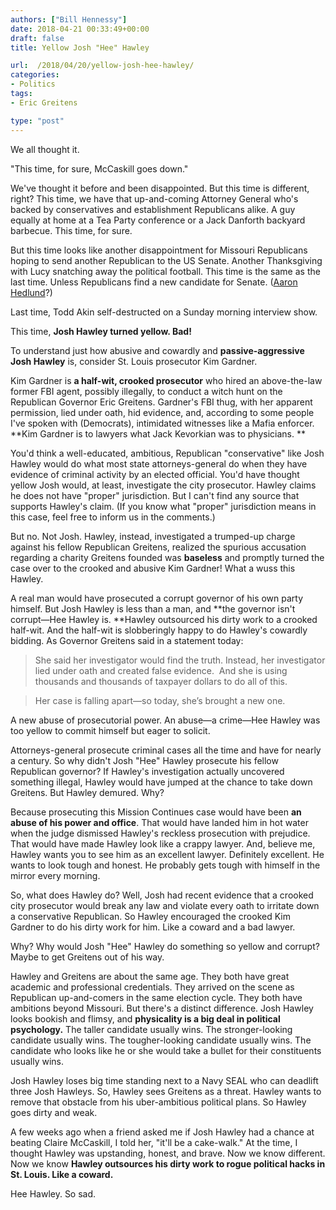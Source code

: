 ```yaml
---
authors: ["Bill Hennessy"]
date: 2018-04-21 00:33:49+00:00
draft: false
title: Yellow Josh "Hee" Hawley

url:  /2018/04/20/yellow-josh-hee-hawley/
categories:
- Politics
tags:
- Eric Greitens

type: "post"
---
```


We all thought it.

"This time, for sure, McCaskill goes down."

We've thought it before and been disappointed. But this time is different, right? This time, we have that up-and-coming Attorney General who's backed by conservatives and establishment Republicans alike. A guy equally at home at a Tea Party conference or a Jack Danforth backyard barbecue. This time, for sure.

But this time looks like another disappointment for Missouri Republicans hoping to send another Republican to the US Senate. Another Thanksgiving with Lucy snatching away the political football. This time is the same as the last time. Unless Republicans find a new candidate for Senate. ([Aaron Hedlund](https://twitter.com/aaron_hedlund)?)

Last time, Todd Akin self-destructed on a Sunday morning interview show.

This time, **Josh Hawley turned yellow. Bad!**

To understand just how abusive and cowardly and **passive-aggressive Josh Hawley** is, consider St. Louis prosecutor Kim Gardner.

Kim Gardner is **a half-wit, crooked prosecutor** who hired an above-the-law former FBI agent, possibly illegally, to conduct a witch hunt on the Republican Governor Eric Greitens. Gardner's FBI thug, with her apparent permission, lied under oath, hid evidence, and, according to some people I've spoken with (Democrats), intimidated witnesses like a Mafia enforcer. **Kim Gardner is to lawyers what Jack Kevorkian was to physicians. **

You'd think a well-educated, ambitious, Republican "conservative" like Josh Hawley would do what most state attorneys-general do when they have evidence of criminal activity by an elected official. You'd have thought yellow Josh would, at least, investigate the city prosecutor. Hawley claims he does not have "proper" jurisdiction. But I can't find any source that supports Hawley's claim. (If you know what "proper" jurisdiction means in this case, feel free to inform us in the comments.)

But no. Not Josh. Hawley, instead, investigated a trumped-up charge against his fellow Republican Greitens, realized the spurious accusation regarding a charity Greitens founded was **baseless** and promptly turned the case over to the crooked and abusive Kim Gardner! What a wuss this Hawley.

A real man would have prosecuted a corrupt governor of his own party himself. But Josh Hawley is less than a man, and **the governor isn't corrupt—Hee Hawley is. **Hawley outsourced his dirty work to a crooked half-wit. And the half-wit is slobberingly happy to do Hawley's cowardly bidding. As Governor Greitens said in a statement today:


> 

> 
> She said her investigator would find the truth. Instead, her investigator lied under oath and created false evidence.  And she is using thousands and thousands of taxpayer dollars to do all of this.
> 
> 

> 
> Her case is falling apart—so today, she’s brought a new one.
> 
> 



A new abuse of prosecutorial power. An abuse—a crime—Hee Hawley was too yellow to commit himself but eager to solicit.

Attorneys-general prosecute criminal cases all the time and have for nearly a century. So why didn't Josh "Hee" Hawley prosecute his fellow Republican governor? If Hawley's investigation actually uncovered something illegal, Hawley would have jumped at the chance to take down Greitens. But Hawley demured. Why?

Because prosecuting this Mission Continues case would have been **an abuse of his power and office**. That would have landed him in hot water when the judge dismissed Hawley's reckless prosecution with prejudice. That would have made Hawley look like a crappy lawyer. And, believe me, Hawley wants you to see him as an excellent lawyer. Definitely excellent. He wants to look tough and honest. He probably gets tough with himself in the mirror every morning.

So, what does Hawley do? Well, Josh had recent evidence that a crooked city prosecutor would break any law and violate every oath to irritate down a conservative Republican. So Hawley encouraged the crooked Kim Gardner to do his dirty work for him. Like a coward and a bad lawyer.

Why? Why would Josh "Hee" Hawley do something so yellow and corrupt? Maybe to get Greitens out of his way.

Hawley and Greitens are about the same age. They both have great academic and professional credentials. They arrived on the scene as Republican up-and-comers in the same election cycle. They both have ambitions beyond Missouri. But there's a distinct difference. Josh Hawley looks bookish and flimsy, and **physicality is a big deal in political psychology.** The taller candidate usually wins. The stronger-looking candidate usually wins. The tougher-looking candidate usually wins. The candidate who looks like he or she would take a bullet for their constituents usually wins.

Josh Hawley loses big time standing next to a Navy SEAL who can deadlift three Josh Hawleys. So, Hawley sees Greitens as a threat. Hawley wants to remove that obstacle from his uber-ambitious political plans. So Hawley goes dirty and weak.

A few weeks ago when a friend asked me if Josh Hawley had a chance at beating Claire McCaskill, I told her, "it'll be a cake-walk." At the time, I thought Hawley was upstanding, honest, and brave. Now we know different. Now we know **Hawley outsources his dirty work to rogue political hacks in St. Louis. Like a coward.**

Hee Hawley. So sad.


